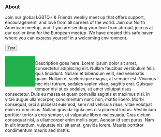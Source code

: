 <h3 id="about">About</h3>
<p>Join our global LGBTQ+ &amp; Friends weekly meet up that offers support, encouragement, and love from all corners of the world. Join our North American meetup, and if you are sending your love from abroad, join us at our earlier time for the European meetup. We have created this safe haven where you can express yourself in a welcoming environment.</p>
<div class="encase">
	<button class="collapsible" id="test" data-parent="test" data-child="test-child">Test</button>
		<div id="test-child" class="innertext" data-parent="test">
			<br>
			<img src='/assets/img/test0.jpg' onmouseover="this.src='/assets/img/test1.jpg';" onmouseout="this.src='/assets/img/test0.jpg';" width="100px" height="100px" style="float:left;"/>
			<p id="abouttest" data-parent="test">Description goes here. Lorem ipsum dolor sit amet, consectetur adipiscing elit. Nullam faucibus vestibulum felis quis tincidunt. Nullam et bibendum velit, sed venenatis quam. Nullam et scelerisque magna, at semper est. Vivamus nec nisi rutrum, sodales sapien vitae, sagittis erat. Quisque tempor nisi ut ex sodales, sit amet volutpat risus consectetur. Duis eu massa et quam convallis sagittis et maximus nisi. In vitae augue ullamcorper, condimentum nunc non, mattis libero. Morbi consequat, orci a placerat euismod, sem nisl vehicula risus, vitae volutpat enim ex non risus. Nullam gravida ligula nec nisi placerat luctus. Vestibulum porttitor tortor a eros semper, ut vulputate libero malesuada. Cras dictum consequat nisl, a ullamcorper enim mollis eget. Aenean id sem purus. Nam in elit interdum, vulputate nisl sit amet, gravida lorem. Mauris porttitor condimentum mauris sed mattis.</p>
		</div>
</div>
<!--
<div class="encase">
	<button class="collapsible" id="chris" data-parent="chris" data-child="chris-child">Chris</button>
		<div id="chris-child" class="innertext" data-parent="chris">
			<br>
			<img src='/assets/img/chris0.jpg' onmouseover="this.src='/assets/img/chris1.jpg';" onmouseout="this.src='/assets/img/chris0.jpg';" width="100px" height="100px" style="float:left;"/>
			<p id="aboutchris" data-parent="chris"></p>
		</div>
</div>
<!-- -->
<script src="/assets/js/collapsible.js"></script>